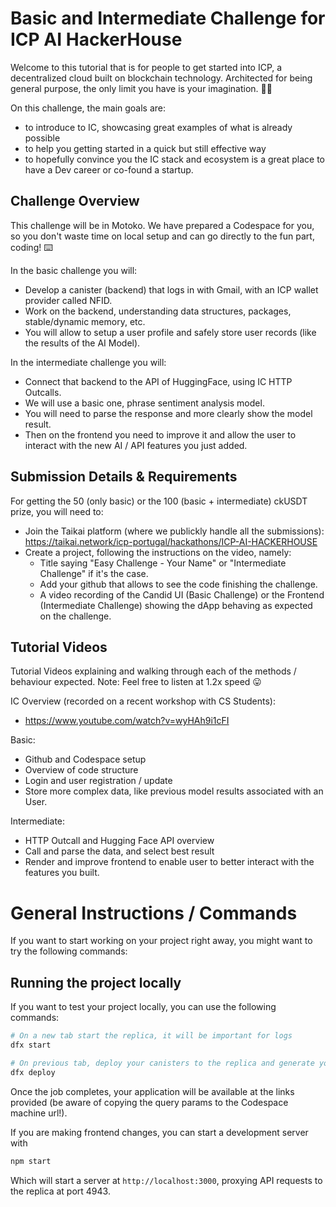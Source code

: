 # Basic and Intermediate Challenge for ICP AI HackerHouse

Welcome to this tutorial that is for people to get started into ICP, a decentralized cloud built on blockchain technology. Architected for being general purpose, the only limit you have is your imagination. 🙂🚀

On this challenge, the main goals are:

- to introduce to IC, showcasing great examples of what is already possible
- to help you getting started in a quick but still effective way
- to hopefully convince you the IC stack and ecosystem is a great place to have a Dev career or co-found a startup.

## Challenge Overview

This challenge will be in Motoko. We have prepared a Codespace for you, so you don't waste time on local setup and can go directly to the fun part, coding! ⌨️

In the basic challenge you will:
- Develop a canister (backend) that logs in with Gmail, with an ICP wallet provider called NFID.
- Work on the backend, understanding data structures, packages, stable/dynamic memory, etc.
- You will allow to setup a user profile and safely store user records (like the results of the AI Model).

In the intermediate challenge you will:
- Connect that backend to the API of HuggingFace, using IC HTTP Outcalls.
- We will use a basic one, phrase sentiment analysis model.
- You will need to parse the response and more clearly show the model result.
- Then on the frontend you need to improve it and allow the user to interact with the new AI / API features you just added.

## Submission Details & Requirements

For getting the 50 (only basic) or the 100 (basic + intermediate) ckUSDT prize, you will need to:
- Join the Taikai platform (where we publickly handle all the submissions): https://taikai.network/icp-portugal/hackathons/ICP-AI-HACKERHOUSE
- Create a project, following the instructions on the video, namely:
  - Title saying "Easy Challenge - Your Name" or "Intermediate Challenge" if it's the case.
  - Add your github that allows to see the code finishing the challenge.
  - A video recording of the Candid UI (Basic Challenge) or the Frontend (Intermediate Challenge) showing the dApp behaving as expected on the challenge.

## Tutorial Videos

Tutorial Videos explaining and walking through each of the methods / behaviour expected. 
Note: Feel free to listen at 1.2x speed 😛

IC Overview (recorded on a recent workshop with CS Students):
- https://www.youtube.com/watch?v=wyHAh9i1cFI

Basic:
- Github and Codespace setup
- Overview of code structure
- Login and user registration / update
- Store more complex data, like previous model results associated with an User.

Intermediate:
- HTTP Outcall and Hugging Face API overview
- Call and parse the data, and select best result
- Render and improve frontend to enable user to better interact with the features you built.



# General Instructions / Commands

If you want to start working on your project right away, you might want to try the following commands:

## Running the project locally

If you want to test your project locally, you can use the following commands:

```bash
# On a new tab start the replica, it will be important for logs
dfx start

# On previous tab, deploy your canisters to the replica and generate your candid interface
dfx deploy
```

Once the job completes, your application will be available at the links provided (be aware of copying the query params to the Codespace machine url!).

If you are making frontend changes, you can start a development server with

```bash
npm start
```

Which will start a server at `http://localhost:3000`, proxying API requests to the replica at port 4943.
